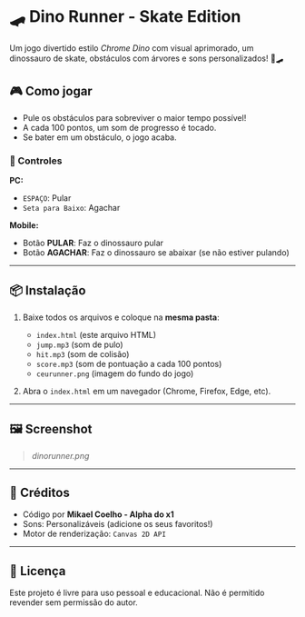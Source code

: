 # 🛹 Dino Runner - Skate Edition

Um jogo divertido estilo *Chrome Dino* com visual aprimorado, um dinossauro de skate, obstáculos com árvores e sons personalizados! 🦖🛹

## 🎮 Como jogar

- Pule os obstáculos para sobreviver o maior tempo possível!
- A cada 100 pontos, um som de progresso é tocado.
- Se bater em um obstáculo, o jogo acaba.

### 🔧 Controles

**PC:**
- `ESPAÇO`: Pular
- `Seta para Baixo`: Agachar

**Mobile:**
- Botão **PULAR**: Faz o dinossauro pular
- Botão **AGACHAR**: Faz o dinossauro se abaixar (se não estiver pulando)

---

## 📦 Instalação

1. Baixe todos os arquivos e coloque na **mesma pasta**:
   - `index.html` (este arquivo HTML)
   - `jump.mp3` (som de pulo)
   - `hit.mp3` (som de colisão)
   - `score.mp3` (som de pontuação a cada 100 pontos)
   - `ceurunner.png` (imagem do fundo do jogo)

2. Abra o `index.html` em um navegador (Chrome, Firefox, Edge, etc).

---

## 🖼️ Screenshot

> *dinorunner.png*

---

## 🧠 Créditos

- Código por **Mikael Coelho - Alpha do x1**
- Sons: Personalizáveis (adicione os seus favoritos!)
- Motor de renderização: `Canvas 2D API`

---

## 📜 Licença

Este projeto é livre para uso pessoal e educacional. Não é permitido revender sem permissão do autor.
